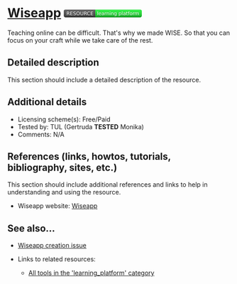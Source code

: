 # [Wiseapp](https://www.wiseapp.live/)  [<img src="images/resource-learning_platform.png" align="bottom">](https://github.com/e-CLOSE/Toolbox/issues?q=label%3A02_RESOURCE+label%3Alearning_platform)

Teaching online can be difficult. That's why we made WISE. So that you can focus on your craft while we take care of the rest.


## Detailed description

This section should include a detailed description of the resource.


## Additional details

- Licensing scheme(s): Free/Paid
- Tested by: TUL (Gertruda __TESTED__ Monika)
- Comments: N/A


## References (links, howtos, tutorials, bibliography, sites, etc.)

This section should include additional references and links to help in
understanding and using the resource.

- Wiseapp website: [Wiseapp](https://www.wiseapp.live/)


## See also...

- [Wiseapp creation issue](https://github.com/e-CLOSE/Toolbox/issues/193)
- Links to related resources:

  - [All tools in the 'learning_platform' category](https://github.com/e-CLOSE/Toolbox/issues?q=label%3A02_RESOURCE+label%3Alearning_platform)
